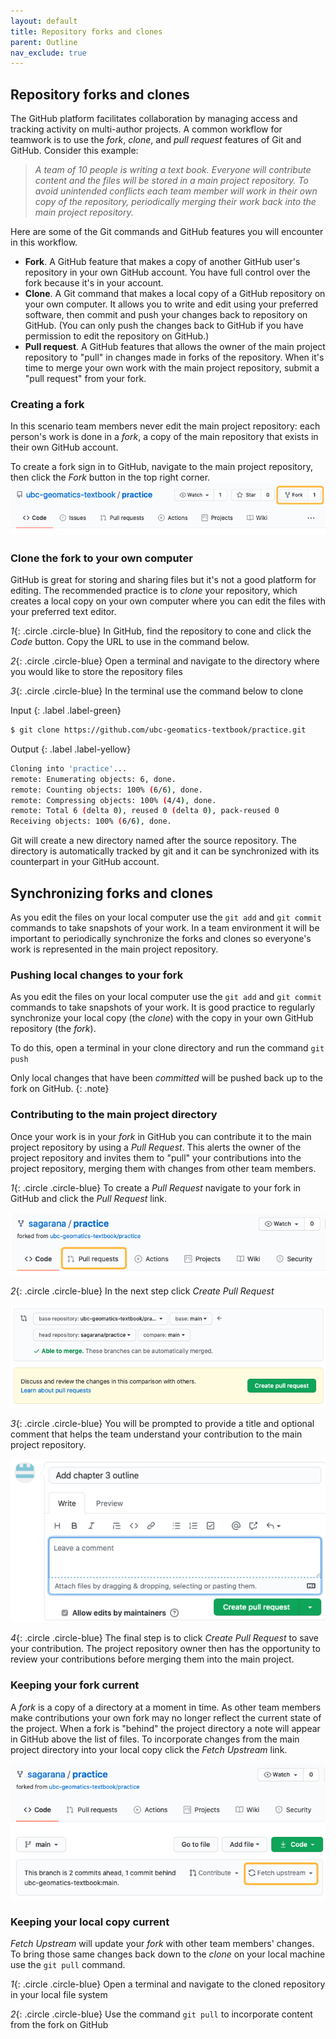 ```yaml
---
layout: default
title: Repository forks and clones
parent: Outline
nav_exclude: true
---
```


## Repository forks and clones
The GitHub platform facilitates collaboration by managing access and tracking activity on multi-author projects. A common workflow for teamwork is to use the _fork_, _clone_, and _pull request_ features of Git and GitHub. Consider this example: 

> _A team of 10 people is writing a text book. Everyone will contribute content and the files will be stored in a main project repository. To avoid unintended conflicts each team member will work in their own copy of the repository, periodically merging their work back into the main project repository._ 

Here are some of the Git commands and GitHub features you will encounter in this workflow.

- **Fork**. A GitHub feature that makes a copy of another GitHub user's repository in your own GitHub account. You have full control over the fork because it's in your account. 
- **Clone**. A Git command that makes a local copy of a GitHub repository on your own computer. It allows you to write and edit using your preferred software, then commit and push your changes back to repository on GitHub. (You can only push the changes back to GitHub if you have permission to edit the repository on GitHub.) 
- **Pull request**. A GitHub features that allows the owner of the main project repository to "pull" in changes made in forks of the repository. When it's time to merge your own work with the main project repository, submit a "pull request" from your fork.

### Creating a fork
In this scenario team members never edit the main project repository: each person's work is done in a _fork_, a copy of the main repository that exists in their own GitHub account. 

To create a fork sign in to GitHub, navigate to the main project repository, then click the _Fork_ button in the top right corner. 
![Fork button in GitHub](figures/fork.png)

### Clone the fork to your own computer
GitHub is great for storing and sharing files but it's not a good platform for editing. The recommended practice is to _clone_ your repository, which creates a local copy on your own computer where you can edit the files with your preferred text editor. 

*1*{: .circle .circle-blue} In GitHub, find the repository to cone and click the _Code_ button. Copy the URL to use in the command below.  

*2*{: .circle .circle-blue} Open a terminal and navigate to the directory where you would like to store the repository files

*3*{: .circle .circle-blue} In the terminal use the command below to clone

Input
{: .label .label-green}
```sh
$ git clone https://github.com/ubc-geomatics-textbook/practice.git
```

Output
{: .label .label-yellow}
```sh
Cloning into 'practice'...
remote: Enumerating objects: 6, done.
remote: Counting objects: 100% (6/6), done.
remote: Compressing objects: 100% (4/4), done.
remote: Total 6 (delta 0), reused 0 (delta 0), pack-reused 0
Receiving objects: 100% (6/6), done.
```
Git will create a new directory named after the source repository. The directory is automatically tracked by git and it can be synchronized with its counterpart in your GitHub account. 

## Synchronizing forks and clones
As you edit the files on your local computer use the `git add` and `git commit` commands to take snapshots of your work. In a team environment it will be important to periodically synchronize the forks and clones so everyone's work is represented in the main project repository.


### Pushing local changes to your fork
As you edit the files on your local computer use the `git add` and `git commit` commands to take snapshots of your work. It is good practice to regularly synchronize your local copy (the _clone_) with the copy in your own GitHub repository (the _fork_).

To do this, open a terminal in your clone directory and run the command `git push`

Only local changes that have been _committed_ will be pushed back up to the fork on GitHub.
{: .note}


### Contributing to the main project directory
Once your work is in your _fork_ in GitHub you can contribute it to the main project repository by using a _Pull Request_. This alerts the owner of the project repository and invites them to "pull" your contributions into the project repository, merging them with changes from other team members. 

*1*{: .circle .circle-blue} To create a _Pull Request_ navigate to your fork in GitHub and click the _Pull Request_ link.

![pull request button](figures/pull-request.png)

*2*{: .circle .circle-blue} In the next step click _Create Pull Request_

![pull request button](figures/compare.png)

*3*{: .circle .circle-blue} You will be prompted to provide a title and optional comment that helps the team understand your contribution to the main project repository.

![pull request button](figures/pull-request-comment.png)

*4*{: .circle .circle-blue} The final step is to click _Create Pull Request_ to save your contribution. The project repository owner then has the opportunity to review your contributions before merging them into the main project.


### Keeping your fork current
A _fork_ is a copy of a directory at a moment in time. As other team members make contributions your own fork may no longer reflect the current state of the project. When a fork is "behind" the project directory a note will appear in GitHub above the list of files. To incorporate changes from the main project directory into your local copy click the _Fetch Upstream_ link.

![pull request button](figures/fetch-upstream.png)

### Keeping your local copy current
_Fetch Upstream_ will update your _fork_ with other team members' changes. To bring those same changes back down to the _clone_ on your local machine use the `git pull` command.

*1*{: .circle .circle-blue} Open a terminal and navigate to the cloned repository in your local file system 

*2*{: .circle .circle-blue} Use the command `git pull` to incorporate content from the fork on GitHub 
